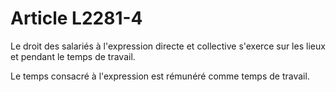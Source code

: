 # Article L2281-4

Le droit des salariés à l'expression directe et collective s'exerce sur les lieux et pendant le temps de travail.

Le temps consacré à l'expression est rémunéré comme temps de travail.
